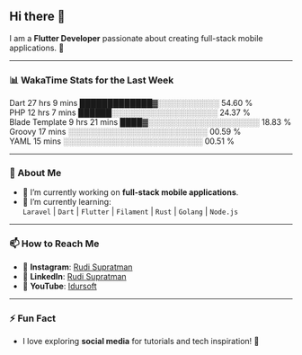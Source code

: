 ## Hi there 👋

I am a **Flutter Developer** passionate about creating full-stack mobile applications. 🚀

---

### 📊 WakaTime Stats for the Last Week
<!--START_SECTION:waka-->
Dart             27 hrs 9 mins   █████████████▓░░░░░░░░░░░   54.60 %  
PHP              12 hrs 7 mins   ██████░░░░░░░░░░░░░░░░░░░   24.37 %  
Blade Template   9 hrs 21 mins   ████▓░░░░░░░░░░░░░░░░░░░░   18.83 %  
Groovy           17 mins         ░░░░░░░░░░░░░░░░░░░░░░░░░   00.59 %  
YAML             15 mins         ░░░░░░░░░░░░░░░░░░░░░░░░░   00.51 %  
<!--END_SECTION:waka-->

---

### 🌱 About Me
- 🔭 I’m currently working on **full-stack mobile applications**.
- 🌱 I’m currently learning:  
  `Laravel` | `Dart` | `Flutter` | `Filament` | `Rust` | `Golang` | `Node.js`

---

### 📫 How to Reach Me
- 💬 **Instagram**: [Rudi Supratman](https://www.instagram.com/rudisupratman97)  
- 💼 **LinkedIn**: [Rudi Supratman](https://www.linkedin.com/in/rudi-supratman-324233281)  
- 🎥 **YouTube**: [Idursoft](https://www.youtube.com/@adde5863)

---

### ⚡ Fun Fact
- I love exploring **social media** for tutorials and tech inspiration! 🎥

